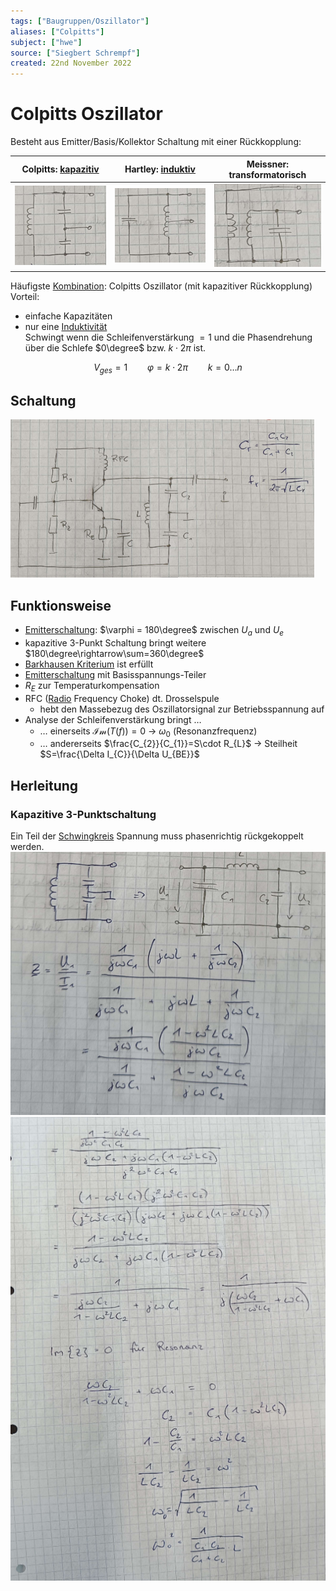 ```yaml
---
tags: ["Baugruppen/Oszillator"]
aliases: ["Colpitts"]
subject: ["hwe"]
source: ["Siegbert Schrempf"]
created: 22nd November 2022
---
```


# Colpitts Oszillator

Besteht aus Emitter/Basis/Kollektor Schaltung mit einer Rückkopplung:

| Colpitts: [kapazitiv](../Kapazität.md) | Hartley: [induktiv](../Induktivitäten.md) | Meissner: transformatorisch |
| ---------------------------------------------------------------------------------- | ------------------------------------------------------------------------------------- | ----------------------------------------------------------------------- |
| ![colpitts1](../assets/colpitts1.png)                                              | ![](../assets/Hartley.png)                                                            | ![](../assets/Meissner.png)                                             |

Häufigste [Kombination](../../mathe/mathe%20(5)/Kombination.md): Colpitts Oszillator (mit kapazitiver Rückkopplung)  
Vorteil: 
- einfache Kapazitäten
- nur eine [Induktivität](../Induktivitäten.md)  
Schwingt wenn die Schleifenverstärkung $=1$ und die Phasendrehung über die Schlefe $0\degree$ bzw. $k\cdot2\pi$ ist.

$$V_{ges}=1 \qquad \varphi = k\cdot2\pi \qquad k=0\dots n$$

## Schaltung

![colp-sch](../assets/colp-sch.png)

## Funktionsweise

- [Emitterschaltung](../Halbleiter/Kollektorfolger.md): $\varphi = 180\degree$ zwischen $U_{a}$ und $U_{e}$
- kapazitive 3-Punkt Schaltung bringt weitere $180\degree\rightarrow\sum=360\degree$
- [Barkhausen Kriterium](Barkhausen%20Kriterium.md) ist erfüllt
- [Emitterschaltung](../Halbleiter/Kollektorfolger.md) mit Basisspannungs-Teiler
- $R_{E}$ zur Temperaturkompensation
- RFC ([Radio](../../hf-technik/Rundfunk.md) Frequency Choke) dt. Drosselspule
	- hebt den Massebezug des Oszillatorsignal zur Betriebsspannung auf
- Analyse der Schleifenverstärkung bringt …
	- … einerseits $\mathcal{Im}(T(f))=0$ -> $\omega_{0}$ (Resonanzfrequenz)
	- … andererseits $\frac{C_{2}}{C_{1}}=S\cdot R_{L}$ -> Steilheit $S=\frac{\Delta I_{C}}{\Delta U_{BE}}$

## Herleitung

### Kapazitive 3-Punktschaltung

Ein Teil der [Schwingkreis](../../mathe/mathe%20(4)/Schwingkreise.md) Spannung muss phasenrichtig rückgekoppelt werden.  
![500](../assets/Pasted%20image%2020221128104351.png)  
![Pasted image 20221128104421](../assets/Pasted%20image%2020221128104421.png)
